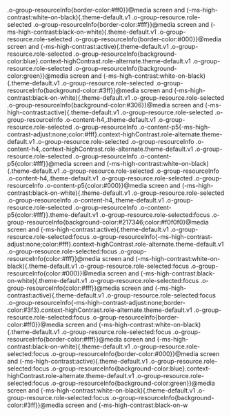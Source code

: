  .o-group-resourceInfo{border-color:#ff0}}@media screen and (-ms-high-contrast:white-on-black){.theme-default.v1 .o-group-resource.role-selected .o-group-resourceInfo{border-color:#fff}}@media screen and (-ms-high-contrast:black-on-white){.theme-default.v1 .o-group-resource.role-selected .o-group-resourceInfo{border-color:#000}}@media screen and (-ms-high-contrast:active){.theme-default.v1 .o-group-resource.role-selected .o-group-resourceInfo{background-color:blue}.context-highContrast.role-alternate.theme-default.v1 .o-group-resource.role-selected .o-group-resourceInfo{background-color:green}}@media screen and (-ms-high-contrast:white-on-black){.theme-default.v1 .o-group-resource.role-selected .o-group-resourceInfo{background-color:#3ff}}@media screen and (-ms-high-contrast:black-on-white){.theme-default.v1 .o-group-resource.role-selected .o-group-resourceInfo{background-color:#306}}@media screen and (-ms-high-contrast:active){.theme-default.v1 .o-group-resource.role-selected .o-group-resourceInfo .o-content-h4,.theme-default.v1 .o-group-resource.role-selected .o-group-resourceInfo .o-content-p5{-ms-high-contrast-adjust:none;color:#fff}.context-highContrast.role-alternate.theme-default.v1 .o-group-resource.role-selected .o-group-resourceInfo .o-content-h4,.context-highContrast.role-alternate.theme-default.v1 .o-group-resource.role-selected .o-group-resourceInfo .o-content-p5{color:#fff}}@media screen and (-ms-high-contrast:white-on-black){.theme-default.v1 .o-group-resource.role-selected .o-group-resourceInfo .o-content-h4,.theme-default.v1 .o-group-resource.role-selected .o-group-resourceInfo .o-content-p5{color:#000}}@media screen and (-ms-high-contrast:black-on-white){.theme-default.v1 .o-group-resource.role-selected .o-group-resourceInfo .o-content-h4,.theme-default.v1 .o-group-resource.role-selected .o-group-resourceInfo .o-content-p5{color:#fff}}.theme-default.v1 .o-group-resource.role-selected:focus .o-group-resourceInfo{background-color:#217346;color:#f0f0f0}@media screen and (-ms-high-contrast:active){.theme-default.v1 .o-group-resource.role-selected:focus .o-group-resourceInfo{-ms-high-contrast-adjust:none;color:#fff}.context-highContrast.role-alternate.theme-default.v1 .o-group-resource.role-selected:focus .o-group-resourceInfo{color:#fff}}@media screen and (-ms-high-contrast:white-on-black){.theme-default.v1 .o-group-resource.role-selected:focus .o-group-resourceInfo{color:#000}}@media screen and (-ms-high-contrast:black-on-white){.theme-default.v1 .o-group-resource.role-selected:focus .o-group-resourceInfo{color:#fff}}@media screen and (-ms-high-contrast:active){.theme-default.v1 .o-group-resource.role-selected:focus .o-group-resourceInfo{-ms-high-contrast-adjust:none;border-color:#3f3}.context-highContrast.role-alternate.theme-default.v1 .o-group-resource.role-selected:focus .o-group-resourceInfo{border-color:#ff0}}@media screen and (-ms-high-contrast:white-on-black){.theme-default.v1 .o-group-resource.role-selected:focus .o-group-resourceInfo{border-color:#fff}}@media screen and (-ms-high-contrast:black-on-white){.theme-default.v1 .o-group-resource.role-selected:focus .o-group-resourceInfo{border-color:#000}}@media screen and (-ms-high-contrast:active){.theme-default.v1 .o-group-resource.role-selected:focus .o-group-resourceInfo{background-color:blue}.context-highContrast.role-alternate.theme-default.v1 .o-group-resource.role-selected:focus .o-group-resourceInfo{background-color:green}}@media screen and (-ms-high-contrast:white-on-black){.theme-default.v1 .o-group-resource.role-selected:focus .o-group-resourceInfo{background-color:#3ff}}@media screen and (-ms-high-contrast:black-on-w